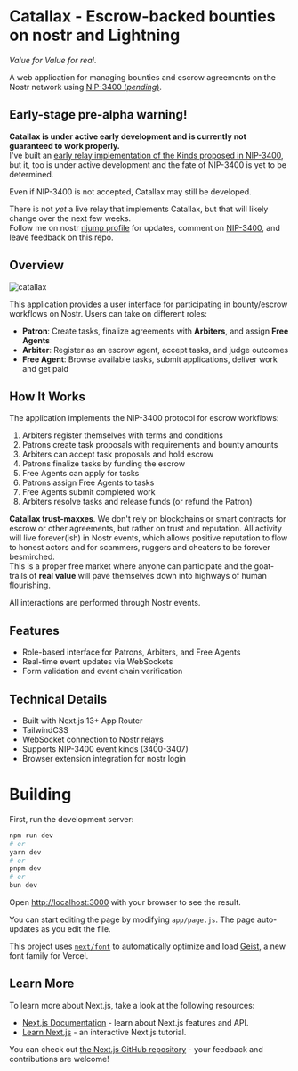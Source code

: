 # Catallax - Escrow-backed bounties on nostr and Lightning

_Value for Value for real_.

A web application for managing bounties and escrow agreements on the Nostr network using [NIP-3400 (_pending_)](https://github.com/nostr-protocol/nips/pull/1714).

## Early-stage pre-alpha warning!

**Catallax is under active early development and is currently not guaranteed to work properly.**  
I've built an [early relay implementation of the Kinds proposed in NIP-3400](https://github.com/vcavallo/khatru/blob/escrow/nip100.md), but it, too is under active development and the fate of NIP-3400 is yet to be determined.

Even if NIP-3400 is not accepted, Catallax may still be developed.

There is not _yet_ a live relay that implements Catallax, but that will likely change over the next few weeks.  
Follow me on nostr [njump profile](https://njump.me/npub19ma2w9dmk3kat0nt0k5dwuqzvmg3va9ezwup0zkakhpwv0vcwvcsg8axkl) for updates, comment on [NIP-3400](https://github.com/nostr-protocol/nips/pull/1714), and leave feedback on this repo.

## Overview

![catallax](https://github.com/user-attachments/assets/6561b70c-b3cc-496b-86ea-33cc9c48cd62)


This application provides a user interface for participating in bounty/escrow workflows on Nostr. Users can take on different roles:

- **Patron**: Create tasks, finalize agreements with **Arbiters**, and assign **Free Agents**
- **Arbiter**: Register as an escrow agent, accept tasks, and judge outcomes
- **Free Agent**: Browse available tasks, submit applications, deliver work and get paid

## How It Works

The application implements the NIP-3400 protocol for escrow workflows:

1. Arbiters register themselves with terms and conditions
2. Patrons create task proposals with requirements and bounty amounts
3. Arbiters can accept task proposals and hold escrow
4. Patrons finalize tasks by funding the escrow
5. Free Agents can apply for tasks
6. Patrons assign Free Agents to tasks
7. Free Agents submit completed work
8. Arbiters resolve tasks and release funds (or refund the Patron)

**Catallax trust-maxxes**. We don't rely on blockchains or smart contracts for escrow or other agreements, but rather on trust and reputation. All activity will live forever(ish) in Nostr events, which allows positive reputation to flow to honest actors and for scammers, ruggers and cheaters to be forever besmirched.  
This is a proper free market where anyone can participate and the goat-trails of **real value** will pave themselves down into highways of human flourishing.

All interactions are performed through Nostr events.

## Features

- Role-based interface for Patrons, Arbiters, and Free Agents
- Real-time event updates via WebSockets
- Form validation and event chain verification

## Technical Details

- Built with Next.js 13+ App Router
- TailwindCSS
- WebSocket connection to Nostr relays
- Supports NIP-3400 event kinds (3400-3407)
- Browser extension integration for nostr login

# Building

First, run the development server:

```bash
npm run dev
# or
yarn dev
# or
pnpm dev
# or
bun dev
```

Open [http://localhost:3000](http://localhost:3000) with your browser to see the result.

You can start editing the page by modifying `app/page.js`. The page auto-updates as you edit the file.

This project uses [`next/font`](https://nextjs.org/docs/app/building-your-application/optimizing/fonts) to automatically optimize and load [Geist](https://vercel.com/font), a new font family for Vercel.

## Learn More

To learn more about Next.js, take a look at the following resources:

- [Next.js Documentation](https://nextjs.org/docs) - learn about Next.js features and API.
- [Learn Next.js](https://nextjs.org/learn) - an interactive Next.js tutorial.

You can check out [the Next.js GitHub repository](https://github.com/vercel/next.js) - your feedback and contributions are welcome!
